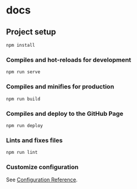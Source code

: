 # docs

## Project setup
```
npm install
```

### Compiles and hot-reloads for development
```
npm run serve
```

### Compiles and minifies for production
```
npm run build
```

### Compiles and deploy to the GitHub Page
```
npm run deploy
```

### Lints and fixes files
```
npm run lint
```

### Customize configuration
See [Configuration Reference](https://cli.vuejs.org/config/).
